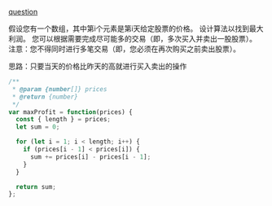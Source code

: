 [question](https://leetcode.com/problems/best-time-to-buy-and-sell-stock-ii)

假设您有一个数组，其中第i个元素是第i天给定股票的价格。
设计算法以找到最大利润。 您可以根据需要完成尽可能多的交易（即，多次买入并卖出一股股票）。
注意：您不得同时进行多笔交易（即，您必须在再次购买之前卖出股票）。

思路：只要当天的价格比昨天的高就进行买入卖出的操作

```js
/**
 * @param {number[]} prices
 * @return {number}
 */
var maxProfit = function(prices) {
  const { length } = prices;
  let sum = 0;

  for (let i = 1; i < length; i++) {
    if (prices[i - 1] < prices[i]) {
      sum += prices[i] - prices[i - 1];
    }
  }

  return sum;
};
```